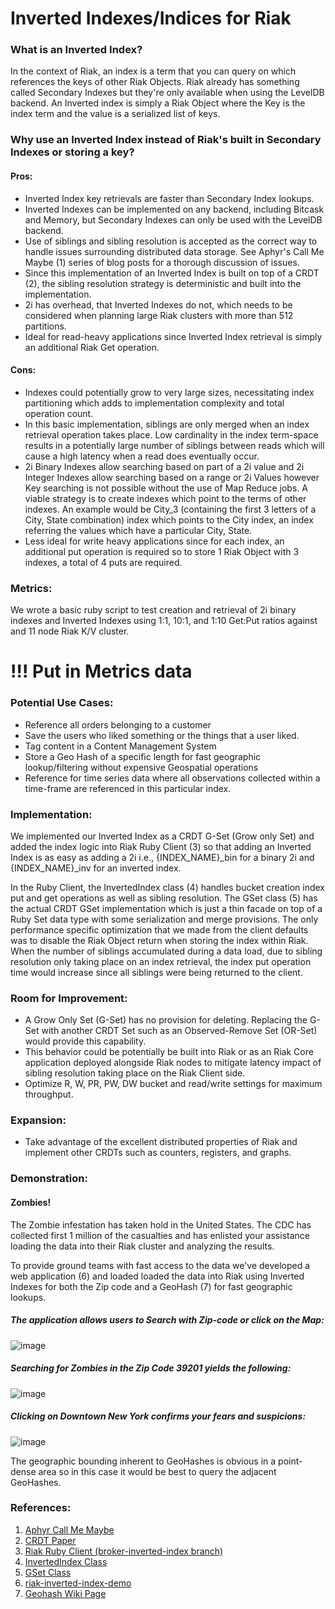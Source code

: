 # Inverted Indexes/Indices for Riak

### What is an Inverted Index?

In the context of Riak, an index is a term that you can query on which references the keys of other Riak Objects.  Riak already has something called Secondary Indexes but they're only available when using the LevelDB backend.  An Inverted index is simply a Riak Object where the Key is the index term and the value is a serialized list of keys.

### Why use an Inverted Index instead of Riak's built in Secondary Indexes or storing a key?

#### Pros:  

- Inverted Index key retrievals are faster than Secondary Index lookups.
- Inverted Indexes can be implemented on any backend, including Bitcask and Memory, but Secondary Indexes can only be used with the LevelDB backend.
- Use of siblings and sibling resolution is accepted as the correct way to handle issues surrounding distributed data storage.  See Aphyr's Call Me Maybe (1) series of blog posts for a thorough discussion of issues.
- Since this implementation of an Inverted Index is built on top of a CRDT (2), the sibling resolution strategy is deterministic and built into the implementation.
- 2i has overhead, that Inverted Indexes do not, which needs to be considered when planning large Riak clusters with more than 512 partitions.
- Ideal for read-heavy applications since Inverted Index retrieval is simply an additional Riak Get operation.

#### Cons: 

- Indexes could potentially grow to very large sizes, necessitating index partitioning which adds to implementation complexity and total operation count.
- In this basic implementation, siblings are only merged when an index retrieval operation takes place. Low cardinality in the index term-space results in a potentially large number of siblings between reads which will cause a high latency when a read does eventually occur.
- 2i Binary Indexes allow searching based on part of a 2i value and 2i Integer Indexes allow searching based on a range or 2i Values however Key searching is not possible without the use of Map Reduce jobs.  A viable strategy is to create indexes which point to the terms of other indexes.  An example would be City_3 (containing the first 3 letters of a City, State combination) index which points to the City index, an index referring the values which have a particular City, State.
- Less ideal for write heavy applications since for each index, an additional put operation is required so to store 1 Riak Object with 3 indexes, a total of 4 puts are required.

### Metrics:

We wrote a basic ruby script to test creation and retrieval of 2i binary indexes and Inverted Indexes using 1:1, 10:1, and 1:10 Get:Put ratios against and 11 node Riak K/V cluster.

# !!! Put in Metrics data

### Potential Use Cases:

- Reference all orders belonging to a customer
- Save the users who liked something or the things that a user liked.
- Tag content in a Content Management System
- Store a Geo Hash of a specific length for fast geographic lookup/filtering without expensive Geospatial operations
- Reference for time series data where all observations collected within a time-frame are referenced in this particular index.


### Implementation:

We implemented our Inverted Index as a CRDT G-Set (Grow only Set) and added the index logic into Riak Ruby Client (3) so that adding an Inverted Index is as easy as adding a 2i i.e., {INDEX_NAME}\_bin for a binary 2i and {INDEX_NAME}\_inv for an inverted index.

In the Ruby Client, the InvertedIndex class (4) handles bucket creation index put and get operations as well as sibling resolution.  The GSet class (5) has the actual CRDT GSet implementation which is just a thin facade on top of a Ruby Set data type with some serialization and merge provisions.  The only performance specific optimization that we made from the client defaults was to disable the Riak Object return when storing the index within Riak.  When the number of siblings accumulated during a data load, due to sibling resolution only taking place on an index retrieval, the index put operation time would increase since all siblings were being returned to the client. 


### Room for Improvement:

- A Grow Only Set (G-Set) has no provision for deleting. Replacing the G-Set with another CRDT Set such as an Observed-Remove Set (OR-Set) would provide this capability.
- This behavior could be potentially be built into Riak or as an Riak Core application deployed alongside Riak nodes to mitigate latency impact of sibling resolution taking place on the Riak Client side.
- Optimize R, W, PR, PW, DW bucket and read/write settings for maximum throughput.

### Expansion:

- Take advantage of the excellent distributed properties of Riak and implement other CRDTs such as counters, registers, and graphs.


### Demonstration:

#### Zombies!

The Zombie infestation has taken hold in the United States.  The CDC has collected first 1 million of the casualties and has enlisted your assistance loading the data into their Riak cluster and analyzing the results.

To provide ground teams with fast access to the data we've developed a web application (6) and loaded loaded the data into Riak using Inverted Indexes for both the Zip code and a GeoHash (7) for fast geographic lookups.

##### The application allows users to Search with Zip-code or click on the Map:
![image](blog_resources/ZombieSearch.png)

##### Searching for Zombies in the Zip Code 39201 yields the following:
![image](blog_resources/ZombieZipResults.png)

##### Clicking on Downtown New York confirms your fears and suspicions:
![image](blog_resources/ZombieGeohashResults.png)

The geographic bounding inherent to GeoHashes is obvious in a point-dense area so in this case it would be best to query the adjacent GeoHashes.


### References:

1. [Aphyr Call Me Maybe](http://aphyr.com/posts/281-call-me-maybe-carly-rae-jepsen-and-the-perils-of-network-partitions)
2. [CRDT Paper](https://www.google.com/url?sa=t&rct=j&q=&esrc=s&source=web&cd=1&cad=rja&ved=0CC4QFjAA&url=http%3A%2F%2Fhal.upmc.fr%2Fdocs%2F00%2F55%2F55%2F88%2FPDF%2Ftechreport.pdf&ei=8M6kUc3IGMHr0gGn94CIBw&usg=AFQjCNFIGtjVlEQx6SsKH9mN30e0Dg_5cg&bvm=bv.47008514,d.dmQ)
3. [Riak Ruby Client (broker-inverted-index branch)](https://github.com/basho/riak-ruby-client/tree/broker-inverted-index)
4. [InvertedIndex Class](https://github.com/basho/riak-ruby-client/blob/broker-inverted-index/lib/riak/index/inverted_index.rb)
5. [GSet Class](https://github.com/basho/riak-ruby-client/blob/broker-inverted-index/lib/riak/crdt/gset.rb)
6. [riak-inverted-index-demo](https://github.com/drewkerrigan/riak-inverted-index-demo)
7. [Geohash Wiki Page](http://en.wikipedia.org/wiki/Geohash)

